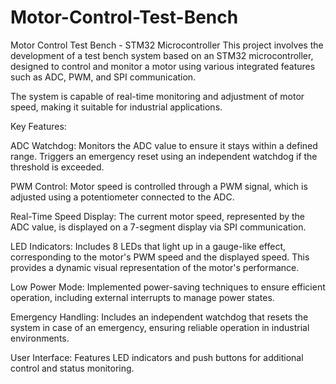 # Motor-Control-Test-Bench
Motor Control Test Bench - STM32 Microcontroller
This project involves the development of a test bench system based on an STM32 microcontroller, designed to control and monitor a motor using various integrated features such as ADC, PWM, and SPI communication. 

The system is capable of real-time monitoring and adjustment of motor speed, making it suitable for industrial applications.

Key Features:

ADC Watchdog: Monitors the ADC value to ensure it stays within a defined range. Triggers an emergency reset using an independent watchdog if the threshold is exceeded.

PWM Control: Motor speed is controlled through a PWM signal, which is adjusted using a potentiometer connected to the ADC.

Real-Time Speed Display: The current motor speed, represented by the ADC value, is displayed on a 7-segment display via SPI communication.

LED Indicators: Includes 8 LEDs that light up in a gauge-like effect, corresponding to the motor's PWM speed and the displayed speed. This provides a dynamic visual representation of the motor's performance.

Low Power Mode: Implemented power-saving techniques to ensure efficient operation, including external interrupts to manage power states.

Emergency Handling: Includes an independent watchdog that resets the system in case of an emergency, ensuring reliable operation in industrial environments.

User Interface: Features LED indicators and push buttons for additional control and status monitoring.

